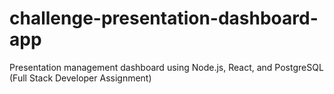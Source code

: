 # challenge-presentation-dashboard-app
Presentation management dashboard using Node.js, React, and PostgreSQL (Full Stack Developer Assignment)
